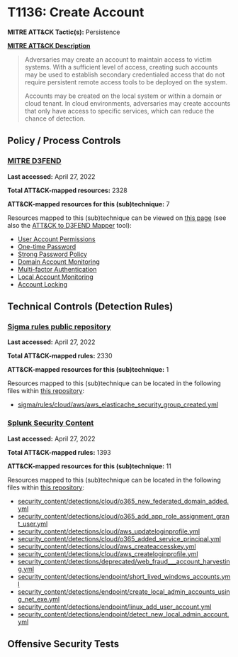 # T1136: Create Account
**MITRE ATT&CK Tactic(s):** Persistence

**[MITRE ATT&CK Description](https://attack.mitre.org/techniques/T1136)**
<blockquote>Adversaries may create an account to maintain access to victim systems. With a sufficient level of access, creating such accounts may be used to establish secondary credentialed access that do not require persistent remote access tools to be deployed on the system.

Accounts may be created on the local system or within a domain or cloud tenant. In cloud environments, adversaries may create accounts that only have access to specific services, which can reduce the chance of detection.</blockquote>

## Policy / Process Controls
### [MITRE D3FEND](https://d3fend.mitre.org/)
**Last accessed:** April 27, 2022

**Total ATT&CK-mapped resources:** 2328

**ATT&CK-mapped resources for this (sub)technique:** 7

Resources mapped to this (sub)technique can be viewed on [this page](https://d3fend.mitre.org/) (see also the [ATT&CK to D3FEND Mapper](https://d3fend.mitre.org/tools/attack-mapper) tool):

* [User Account Permissions](https://d3fend.mitre.org/techniques/d3f:UserAccountPermissions)
* [One-time Password](https://d3fend.mitre.org/techniques/d3f:One-timePassword)
* [Strong Password Policy](https://d3fend.mitre.org/techniques/d3f:StrongPasswordPolicy)
* [Domain Account Monitoring](https://d3fend.mitre.org/techniques/d3f:DomainAccountMonitoring)
* [Multi-factor Authentication](https://d3fend.mitre.org/techniques/d3f:Multi-factorAuthentication)
* [Local Account Monitoring](https://d3fend.mitre.org/techniques/d3f:LocalAccountMonitoring)
* [Account Locking](https://d3fend.mitre.org/techniques/d3f:AccountLocking)

## Technical Controls (Detection Rules)
### [Sigma rules public repository](https://github.com/SigmaHQ/sigma)
**Last accessed:** April 27, 2022

**Total ATT&CK-mapped rules:** 2330

**ATT&CK-mapped resources for this (sub)technique:** 1

Resources mapped to this (sub)technique can be located in the following files within [this repository](https://github.com/SigmaHQ/sigma/tree/master/rules):

* [sigma/rules/cloud/aws/aws_elasticache_security_group_created.yml](https://github.com/SigmaHQ/sigma/blob/master/rules/cloud/aws/aws_elasticache_security_group_created.yml)

### [Splunk Security Content](https://github.com/splunk/security_content)
**Last accessed:** April 27, 2022

**Total ATT&CK-mapped rules:** 1393

**ATT&CK-mapped resources for this (sub)technique:** 11

Resources mapped to this (sub)technique can be located in the following files within [this repository](https://github.com/splunk/security_content/tree/develop/detections):

* [security_content/detections/cloud/o365_new_federated_domain_added.yml](https://github.com/splunk/security_content/blob/develop/detections/cloud/o365_new_federated_domain_added.yml)
* [security_content/detections/cloud/o365_add_app_role_assignment_grant_user.yml](https://github.com/splunk/security_content/blob/develop/detections/cloud/o365_add_app_role_assignment_grant_user.yml)
* [security_content/detections/cloud/aws_updateloginprofile.yml](https://github.com/splunk/security_content/blob/develop/detections/cloud/aws_updateloginprofile.yml)
* [security_content/detections/cloud/o365_added_service_principal.yml](https://github.com/splunk/security_content/blob/develop/detections/cloud/o365_added_service_principal.yml)
* [security_content/detections/cloud/aws_createaccesskey.yml](https://github.com/splunk/security_content/blob/develop/detections/cloud/aws_createaccesskey.yml)
* [security_content/detections/cloud/aws_createloginprofile.yml](https://github.com/splunk/security_content/blob/develop/detections/cloud/aws_createloginprofile.yml)
* [security_content/detections/deprecated/web_fraud___account_harvesting.yml](https://github.com/splunk/security_content/blob/develop/detections/deprecated/web_fraud___account_harvesting.yml)
* [security_content/detections/endpoint/short_lived_windows_accounts.yml](https://github.com/splunk/security_content/blob/develop/detections/endpoint/short_lived_windows_accounts.yml)
* [security_content/detections/endpoint/create_local_admin_accounts_using_net_exe.yml](https://github.com/splunk/security_content/blob/develop/detections/endpoint/create_local_admin_accounts_using_net_exe.yml)
* [security_content/detections/endpoint/linux_add_user_account.yml](https://github.com/splunk/security_content/blob/develop/detections/endpoint/linux_add_user_account.yml)
* [security_content/detections/endpoint/detect_new_local_admin_account.yml](https://github.com/splunk/security_content/blob/develop/detections/endpoint/detect_new_local_admin_account.yml)


## Offensive Security Tests
